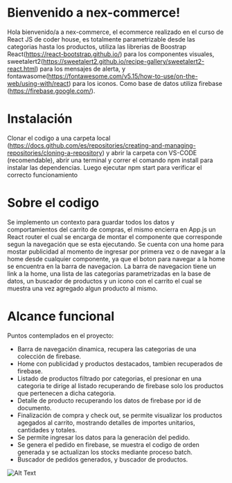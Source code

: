 # Bienvenido a nex-commerce!

Hola bienvenido/a a nex-commerce, el ecommerce realizado en el curso de React JS de coder house, es totalmente parametrizable desde las categorias hasta los productos, utiliza las librerias de Boostrap React(https://react-bootstrap.github.io/) para los componentes visuales, sweetalert2(https://sweetalert2.github.io/recipe-gallery/sweetalert2-react.html) para los mensajes  de alerta, y fontawasome(https://fontawesome.com/v5.15/how-to-use/on-the-web/using-with/react) para los iconos.
Como base de datos utiliza firebase (https://firebase.google.com/).

# Instalación

Clonar el codigo a una carpeta local (https://docs.github.com/es/repositories/creating-and-managing-repositories/cloning-a-repository) y abrir la carpeta con VS-CODE (recomendable), abrir una terminal y correr el comando npm install para instalar las dependencias.
Luego ejecutar npm start para verificar el correcto funcionamiento


# Sobre el codigo

Se implemento un contexto para guardar todos los datos y comportamientos del carrito de compras, el mismo encierra en App.js un React router el cual se encarga de montar el componente que corresponde segun la navegación que se esta ejecutando. 
Se cuenta con una home para mostar publicidad al momento de ingresar por primera vez o de navegar a la home desde cualquier componente, ya que el boton para navegar a la home se encuentra en la barra de navegacion.
La barra de navegacion tiene un link a la home, una lista de las categorias parametrizadas en la base de datos, un buscador de productos y un icono con el carrito el cual se muestra una vez agregado algun producto al mismo.

# Alcance funcional

Puntos contemplados en el proyecto:

 - Barra de navegación dinamica, recupera las categorias de una colección de firebase.
 - Home con publicidad y productos destacados, tambien recuperados de firebase.
 - Listado de productos filtrado por categorias, el presionar en una categoria te dirige al listado recuperando de firebase solo los productos que pertenecen a dicha categoria.
 - Detalle de producto recuperando los datos de firebase por id de documento.
 - Finalización de compra y check out, se permite visualizar los productos agegados al carrito, mostrando detalles de importes unitarios, cantidades y totales.
 - Se permite ingresar los datos para la generaciòn del pedido.
 - Se genera el pedido en firebase, se muestra el codigo de orden generada y se actualizan los stocks mediante proceso batch.
 - Buscador de pedidos generados, y buscador de productos.
 
![Alt Text](https://s10.gifyu.com/images/ezgif.com-gif-makerd7dc15d31a943d03.gif)
